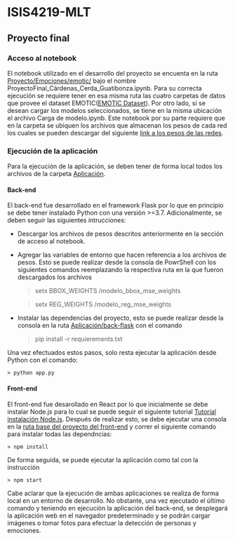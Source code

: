 # ISIS4219-MLT

## Proyecto final

### Acceso al notebook
El notebook utilizado en el desarrollo del proyecto se encuenta en la ruta [Proyecto/Emociones/emotic/](https://github.com/DanielGuatibonza/ISIS4219-MLT/tree/main/Proyecto/Emociones/emotic) bajo el nombre ProyectoFinal_Cárdenas_Cerda_Guatibonza.ipynb. Para su correcta ejecución se requiere tener en esa misma ruta las cuatro carpetas de datos que provee el dataset EMOTIC([EMOTIC Dataset](http://sunai.uoc.edu/emotic/index.html)). Por otro lado, si se desean cargar los modelos seleccionados, se tiene en la misma ubicación el archivo Carga de modelo.ipynb. Este notebook por su parte requiere que en la carpeta se ubiquen los archivos que almacenan los pesos de cada red los cuales se pueden descargar del siguiente
[link a los pesos de las redes](https://uniandes-my.sharepoint.com/:f:/g/personal/dm_guatibonza_uniandes_edu_co/EtiVRWm95bNMheYXBM2p3o4BQiu2U5yt64dyyN-RduRh9g?e=CcAd8g).


### Ejecución de la aplicación
Para la ejecución de la aplicación, se deben tener de forma local todos los archivos de la carpeta [Aplicación](https://github.com/DanielGuatibonza/ISIS4219-MLT/tree/main/Aplicación).

#### Back-end
El back-end fue desarrollado en el framework Flask por lo que en principio se debe tener instalado Python con una versión >=3.7. Adicionalmente, se deben seguir las siguientes intrucciones:
- Descargar los archivos de pesos descritos anteriormente en la sección de acceso al notebook.
- Agregar las variables de entorno que hacen referencia a los archivos de pesos. Esto se puede realizar desde la consola de PowrShell con los siguientes comandos reemplazando la respectiva ruta en la que fueron descargados los archivos

    > setx BBOX_WEIGHTS <ruta>/modelo_bbox_mse_weights
    
    > setx REG_WEIGHTS <ruta>/modelo_reg_mse_weights
    
- Instalar las dependencias del proyecto, esto se puede realizar desde la consola en la ruta [Aplicación/back-flask](https://github.com/DanielGuatibonza/ISIS4219-MLT/tree/main/Aplicación/back-flask) con el comando
    > pip install -r requierements.txt
  
Una vez efectuados estos pasos, solo resta ejecutar la aplicación desde Python con el comando:
    
    > python app.py
  
#### Front-end
El front-end fue desarollado en React por lo que inicialmente se debe instalar Node.js para lo cual se puede seguir el siguiente tutorial [Tutorial instalación Node.js](https://phoenixnap.com/kb/install-node-js-npm-on-windows). Después de realizar esto, se debe ejecutar una consola en la [ruta base del proyecto del front-end](https://github.com/DanielGuatibonza/ISIS4219-MLT/tree/main/Aplicación/front-react/emotions-detection-app) y correr el siguiente comando para instalar todas las dependncias:
    
    > npm install
    
De forma seguida, se puede ejecutar la aplicación como tal con la instrucción
    
    > npm start
    
    
Cabe aclarar que la ejecución de ambas aplicaciones se realiza de forma local en un entorno de desarrollo. No obstante, una vez ejecutado el último comando y teniendo en ejecución la aplicación del back-end, se desplegará la aplicación web en el navegador predeterminado y se podrán cargar imágenes o tomar fotos para efectuar la detección de personas y emociones.

